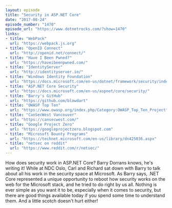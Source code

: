 ```yaml
---
layout: episode
title: "Security in ASP.NET Core"
date: "2017-08-24"
episode_number: "1470"
episode_url: "https://www.dotnetrocks.com/?show=1470"
links:
- title: "WebPack"
  url: "https://webpack.js.org"
- title: "OpenID Connect"
  url: "http://openid.net/connect/"
- title: "Have I Been Pwned?"
  url: "https://haveibeenpwned.com/"
- title: "IdentityServer"
  url: "http://identityserver.io/"
- title: "Windows Identity Foundation"
  url: "https://docs.microsoft.com/en-us/dotnet/framework/security/index"
- title: "ASP.NET Core Security"
  url: "https://docs.microsoft.com/en-us/aspnet/core/security/"
- title: "Barry's GitHub"
  url: "https://github.com/blowdart"
- title: "OWASP Top Ten"
  url: "https://www.owasp.org/index.php/Category:OWASP_Top_Ten_Project"
- title: "CanSecWest Vancouver"
  url: "https://cansecwest.com/"
- title: "Google Project Zero"
  url: "https://googleprojectzero.blogspot.com"
- title: "Microsoft Bounty Programs"
  url: "https://technet.microsoft.com/en-us/library/dn425036.aspx"
- title: "netsec on reddit"
  url: "https://www.reddit.com/r/netsec/"
---
```


How does security work in ASP.NET Core? Barry Dorrans knows, he's writing it! While at NDC Oslo, Carl and Richard sat down with Barry to talk about all his work in the security space at Microsoft. As Barry says, .NET Core represented a unique opportunity to reboot how security works on the web for the Microsoft stack, and he tried to do right by us all. Nothing is ever simple as you want it to be, especially when it comes to security, but there are good things available today if you spend some time to understand them. And a little scotch doesn't hurt either!
